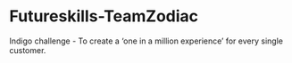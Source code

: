 # Futureskills-TeamZodiac
Indigo challenge -  To create a ‘one in a million experience’ for every single customer.

